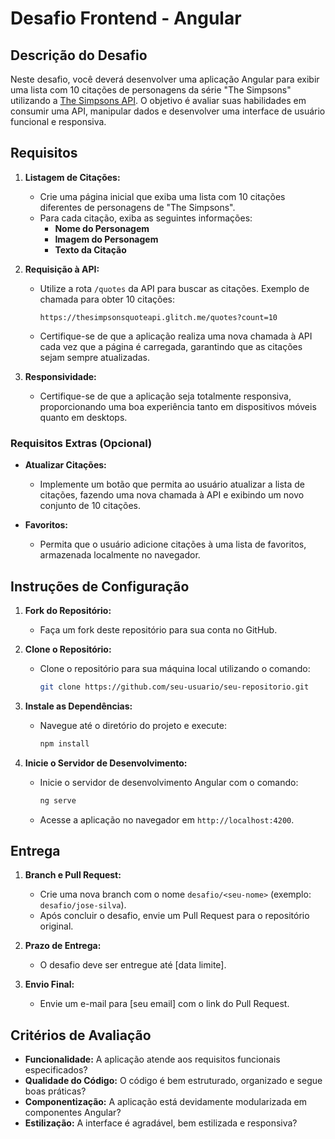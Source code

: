# Desafio Frontend - Angular

## Descrição do Desafio

Neste desafio, você deverá desenvolver uma aplicação Angular para exibir uma lista com 10 citações de personagens da série "The Simpsons" utilizando a [The Simpsons API](https://thesimpsonsquoteapi.glitch.me/). O objetivo é avaliar suas habilidades em consumir uma API, manipular dados e desenvolver uma interface de usuário funcional e responsiva.

## Requisitos

1. **Listagem de Citações:**
   - Crie uma página inicial que exiba uma lista com 10 citações diferentes de personagens de "The Simpsons".
   - Para cada citação, exiba as seguintes informações:
     - **Nome do Personagem**
     - **Imagem do Personagem**
     - **Texto da Citação**

2. **Requisição à API:**
   - Utilize a rota `/quotes` da API para buscar as citações. Exemplo de chamada para obter 10 citações: 
     ```
     https://thesimpsonsquoteapi.glitch.me/quotes?count=10
     ```
   - Certifique-se de que a aplicação realiza uma nova chamada à API cada vez que a página é carregada, garantindo que as citações sejam sempre atualizadas.

3. **Responsividade:**
   - Certifique-se de que a aplicação seja totalmente responsiva, proporcionando uma boa experiência tanto em dispositivos móveis quanto em desktops.

### Requisitos Extras (Opcional)

- **Atualizar Citações:**
  - Implemente um botão que permita ao usuário atualizar a lista de citações, fazendo uma nova chamada à API e exibindo um novo conjunto de 10 citações.

- **Favoritos:**
  - Permita que o usuário adicione citações à uma lista de favoritos, armazenada localmente no navegador.

## Instruções de Configuração

1. **Fork do Repositório:**
   - Faça um fork deste repositório para sua conta no GitHub.

2. **Clone o Repositório:**
   - Clone o repositório para sua máquina local utilizando o comando:
     ```bash
     git clone https://github.com/seu-usuario/seu-repositorio.git
     ```

3. **Instale as Dependências:**
   - Navegue até o diretório do projeto e execute:
     ```bash
     npm install
     ```

4. **Inicie o Servidor de Desenvolvimento:**
   - Inicie o servidor de desenvolvimento Angular com o comando:
     ```bash
     ng serve
     ```
   - Acesse a aplicação no navegador em `http://localhost:4200`.

## Entrega

1. **Branch e Pull Request:**
   - Crie uma nova branch com o nome `desafio/<seu-nome>` (exemplo: `desafio/jose-silva`).
   - Após concluir o desafio, envie um Pull Request para o repositório original.

2. **Prazo de Entrega:**
   - O desafio deve ser entregue até [data limite].

3. **Envio Final:**
   - Envie um e-mail para [seu email] com o link do Pull Request.

## Critérios de Avaliação

- **Funcionalidade:** A aplicação atende aos requisitos funcionais especificados?
- **Qualidade do Código:** O código é bem estruturado, organizado e segue boas práticas?
- **Componentização:** A aplicação está devidamente modularizada em componentes Angular?
- **Estilização:** A interface é agradável, bem estilizada e responsiva?

